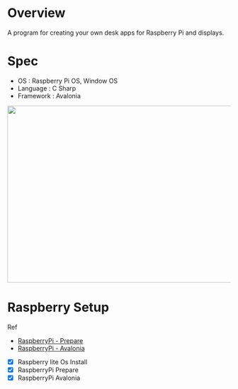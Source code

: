 # Overview
A program for creating your own desk apps for Raspberry Pi and displays.

# Spec
 - OS : Raspberry Pi OS, Window OS
 - Language : C Sharp
 - Framework : Avalonia
<img src="https://github.com/lukewire129/DeskClock/assets/54387261/db3dbbcd-c178-45df-a68a-a767a2b41127" width="790" height="400">


# Raspberry Setup

Ref 
- [RaspberryPi - Prepare](https://docs.avaloniaui.net/docs/guides/platforms/rpi/running-your-app-on-a-raspberry-pi)
- [RaspberryPi - Avalonia](https://docs.avaloniaui.net/docs/guides/platforms/rpi/running-on-raspbian-lite-via-drm)

 - [X] Raspberry lite Os Install
 - [X] RaspberryPi Prepare
 - [X] RaspberryPi Avalonia
